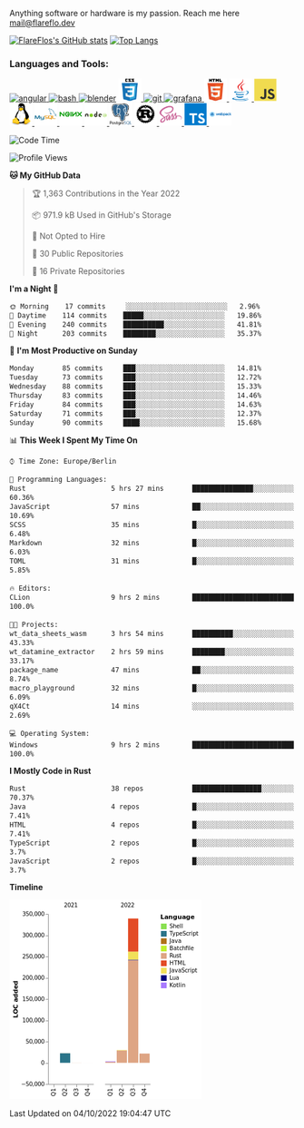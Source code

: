 Anything software or hardware is my passion.
Reach me here <a href="mailto:github@flareflo.dev">mail@flareflo.dev</a>

[![FlareFlos's GitHub stats](https://github-readme-stats.vercel.app/api?username=FlareFlo&show_icons=true&theme=github_dark)](https://github.com/FlareFlo/github-readme-stats)
[![Top Langs](https://github-readme-stats.vercel.app/api/top-langs/?username=FlareFlo&langs_count=10&layout=compact&theme=github_dark)](https://github.com/FlareFlo/github-readme-stats)

<h3 align="left">Languages and Tools:</h3>
<div align="left"> 
    <a href="https://angular.io" target="_blank" rel="noreferrer"><img src="https://angular.io/assets/images/logos/angular/angular.svg" alt="angular" width="40" height="40"/> </a> 
    <a href="https://www.gnu.org/software/bash/" target="_blank" rel="noreferrer"> <img src="https://www.vectorlogo.zone/logos/gnu_bash/gnu_bash-icon.svg" alt="bash" width="40" height="40"/> </a> 
    <a href="https://www.blender.org/" target="_blank" rel="noreferrer"> <img src="https://download.blender.org/branding/community/blender_community_badge_white.svg" alt="blender" width="40" height="40"/></a> 
    <a href="https://www.w3schools.com/css/" target="_blank" rel="noreferrer"> <img src="https://raw.githubusercontent.com/devicons/devicon/master/icons/css3/css3-original-wordmark.svg" alt="css3" width="40" height="40"/> </a> 
    <a href="https://git-scm.com/" target="_blank" rel="noreferrer"> <img src="https://www.vectorlogo.zone/logos/git-scm/git-scm-icon.svg" alt="git" width="40" height="40"/> </a> 
    <a href="https://grafana.com" target="_blank" rel="noreferrer"> <img src="https://www.vectorlogo.zone/logos/grafana/grafana-icon.svg" alt="grafana" width="40" height="40"/> </a> 
    <a href="https://www.w3.org/html/" target="_blank" rel="noreferrer"> <img src="https://raw.githubusercontent.com/devicons/devicon/master/icons/html5/html5-original-wordmark.svg" alt="html5" width="40" height="40"/> </a> 
    <a href="https://www.java.com" target="_blank" rel="noreferrer"> <img src="https://raw.githubusercontent.com/devicons/devicon/master/icons/java/java-original.svg" alt="java" width="40" height="40"/> </a> 
    <a href="https://developer.mozilla.org/en-US/docs/Web/JavaScript" target="_blank" rel="noreferrer"> <img src="https://raw.githubusercontent.com/devicons/devicon/master/icons/javascript/javascript-original.svg" alt="javascript" width="40" height="40"/> </a> 
    <a href="https://www.linux.org/" target="_blank" rel="noreferrer"> <img src="https://raw.githubusercontent.com/devicons/devicon/master/icons/linux/linux-original.svg" alt="linux" width="40" height="40"/> </a> 
    <a href="https://www.mysql.com/" target="_blank" rel="noreferrer"> <img src="https://raw.githubusercontent.com/devicons/devicon/master/icons/mysql/mysql-original-wordmark.svg" alt="mysql" width="40" height="40"/> </a> 
    <a href="https://www.nginx.com" target="_blank" rel="noreferrer"> <img src="https://raw.githubusercontent.com/devicons/devicon/master/icons/nginx/nginx-original.svg" alt="nginx" width="40" height="40"/> </a> 
    <a href="https://nodejs.org" target="_blank" rel="noreferrer"> <img src="https://raw.githubusercontent.com/devicons/devicon/master/icons/nodejs/nodejs-original-wordmark.svg" alt="nodejs" width="40" height="40"/> </a> 
    <a href="https://www.postgresql.org" target="_blank" rel="noreferrer"> <img src="https://raw.githubusercontent.com/devicons/devicon/master/icons/postgresql/postgresql-original-wordmark.svg" alt="postgresql" width="40" height="40"/> </a> 
    <a href="https://www.rust-lang.org" target="_blank" rel="noreferrer"> <img src="https://raw.githubusercontent.com/devicons/devicon/master/icons/rust/rust-plain.svg" alt="rust" width="40" height="40"/> </a> 
    <a href="https://sass-lang.com" target="_blank" rel="noreferrer"> <img src="https://raw.githubusercontent.com/devicons/devicon/master/icons/sass/sass-original.svg" alt="sass" width="40" height="40"/> </a> 
    <a href="https://www.typescriptlang.org/" target="_blank" rel="noreferrer"> <img src="https://raw.githubusercontent.com/devicons/devicon/master/icons/typescript/typescript-original.svg" alt="typescript" width="40" height="40"/> </a> 
    <a href="https://webpack.js.org" target="_blank" rel="noreferrer"> <img src="https://raw.githubusercontent.com/devicons/devicon/d00d0969292a6569d45b06d3f350f463a0107b0d/icons/webpack/webpack-original-wordmark.svg" alt="webpack" width="40" height="40"/> </a> 
</div>

<!--START_SECTION:waka-->
![Code Time](http://img.shields.io/badge/Code%20Time-357%20hrs%2054%20mins-blue)

![Profile Views](http://img.shields.io/badge/Profile%20Views-6-blue)

**🐱 My GitHub Data** 

> 🏆 1,363 Contributions in the Year 2022
 > 
> 📦 971.9 kB Used in GitHub's Storage 
 > 
> 🚫 Not Opted to Hire
 > 
> 📜 30 Public Repositories 
 > 
> 🔑 16 Private Repositories  
 > 
**I'm a Night 🦉** 

```text
🌞 Morning    17 commits     ░░░░░░░░░░░░░░░░░░░░░░░░░   2.96% 
🌆 Daytime    114 commits    █████░░░░░░░░░░░░░░░░░░░░   19.86% 
🌃 Evening    240 commits    ██████████░░░░░░░░░░░░░░░   41.81% 
🌙 Night      203 commits    ████████░░░░░░░░░░░░░░░░░   35.37%

```
📅 **I'm Most Productive on Sunday** 

```text
Monday       85 commits     ███░░░░░░░░░░░░░░░░░░░░░░   14.81% 
Tuesday      73 commits     ███░░░░░░░░░░░░░░░░░░░░░░   12.72% 
Wednesday    88 commits     ███░░░░░░░░░░░░░░░░░░░░░░   15.33% 
Thursday     83 commits     ███░░░░░░░░░░░░░░░░░░░░░░   14.46% 
Friday       84 commits     ███░░░░░░░░░░░░░░░░░░░░░░   14.63% 
Saturday     71 commits     ███░░░░░░░░░░░░░░░░░░░░░░   12.37% 
Sunday       90 commits     ████░░░░░░░░░░░░░░░░░░░░░   15.68%

```


📊 **This Week I Spent My Time On** 

```text
⌚︎ Time Zone: Europe/Berlin

💬 Programming Languages: 
Rust                     5 hrs 27 mins       ███████████████░░░░░░░░░░   60.36% 
JavaScript               57 mins             ██░░░░░░░░░░░░░░░░░░░░░░░   10.69% 
SCSS                     35 mins             █░░░░░░░░░░░░░░░░░░░░░░░░   6.48% 
Markdown                 32 mins             █░░░░░░░░░░░░░░░░░░░░░░░░   6.03% 
TOML                     31 mins             █░░░░░░░░░░░░░░░░░░░░░░░░   5.85%

🔥 Editors: 
CLion                    9 hrs 2 mins        █████████████████████████   100.0%

🐱‍💻 Projects: 
wt_data_sheets_wasm      3 hrs 54 mins       ██████████░░░░░░░░░░░░░░░   43.33% 
wt_datamine_extractor    2 hrs 59 mins       ████████░░░░░░░░░░░░░░░░░   33.17% 
package_name             47 mins             ██░░░░░░░░░░░░░░░░░░░░░░░   8.74% 
macro_playground         32 mins             █░░░░░░░░░░░░░░░░░░░░░░░░   6.09% 
qX4Ct                    14 mins             ░░░░░░░░░░░░░░░░░░░░░░░░░   2.69%

💻 Operating System: 
Windows                  9 hrs 2 mins        █████████████████████████   100.0%

```

**I Mostly Code in Rust** 

```text
Rust                     38 repos            █████████████████░░░░░░░░   70.37% 
Java                     4 repos             █░░░░░░░░░░░░░░░░░░░░░░░░   7.41% 
HTML                     4 repos             █░░░░░░░░░░░░░░░░░░░░░░░░   7.41% 
TypeScript               2 repos             █░░░░░░░░░░░░░░░░░░░░░░░░   3.7% 
JavaScript               2 repos             █░░░░░░░░░░░░░░░░░░░░░░░░   3.7%

```


**Timeline**

![Chart not found](https://raw.githubusercontent.com/FlareFlo/FlareFlo/main/charts/bar_graph.png) 


 Last Updated on 04/10/2022 19:04:47 UTC
<!--END_SECTION:waka-->
